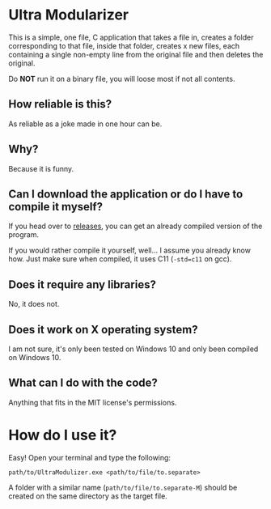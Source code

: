 # Ultra Modularizer
This is a simple, one file, C application that takes a file in, creates a folder corresponding to that file, inside that folder, creates x new files, each containing a single non-empty line from the original file and then deletes the original.

Do **NOT** run it on a binary file, you will loose most if not all contents.

## How reliable is this?
As reliable as a joke made in one hour can be.

## Why?
Because it is funny.

## Can I download the application or do I have to compile it myself?
If you head over to [releases](https://github.com/TheDreamer123/Ultra-Modularizer/releases/tag/windows-release), you can get an already compiled version of the program.

If you would rather compile it yourself, well... I assume you already know how. Just make sure when compiled, it uses C11 (`-std=c11` on gcc).

## Does it require any libraries?
No, it does not.

## Does it work on X operating system?
I am not sure, it's only been tested on Windows 10 and only been compiled on Windows 10.

## What can I do with the code?
Anything that fits in the MIT license's permissions.

# How do I use it?
Easy! Open your terminal and type the following:

`path/to/UltraModulizer.exe <path/to/file/to.separate>`

A folder with a similar name (`path/to/file/to.separate-M`) should be created on the same directory as the target file.
